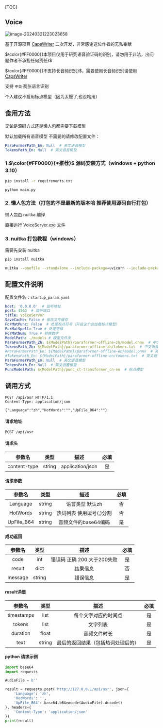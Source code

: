 [TOC]

## Voice

![image-20240321223023658](https://cdn.jsdelivr.net/gh/Liangliang0107/image-resources/202403212312776.jpg)

基于开源项目 [CapsWriter](https://github.com/HaujetZhao/CapsWriter-Offline) 二次开发，非常感谢这位作者的无私奉献

$\color{#FF0000}{本项目仅用于研究语音验证码的识别，请勿用于非法，出问题作者不承担任何责任}$ 

$\color{#FF0000}{不支持长音频识别}$，需要使用长音频识别请使用 [CapsWriter](https://github.com/HaujetZhao/CapsWriter-Offline)

支持 ``中英`` 两张语言识别

个人建议不启用标点模型（因为太慢了,也没啥用）

## 食用方法

无论是源码方式还是懒人包都需要下载模型

默认加载所有语音模型  不需要的请修改配置文件：

```yaml
ParaFormerPath_En: Null  # 英文语音模型
TokensPath_En: Null  # 英文语音模型
```

### 1.$\color{#FF0000}{*推荐}$  源码安装方式（windows + python 3.10）

```sh
pip install -r requirements.txt
```

```sh
python main.py
```

### 2. 懒人包方法（打包的不是最新的版本哈 推荐使用源码自行打包）

懒人包由 nuitka 编译

直接运行 VoiceServer.exe 文件

### 3. nuitka 打包教程（windows）

需要先安装 nuitka 

```sh
pip install nuitka
```

```sh
nuitka --onefile --standalone --include-package=uvicorn --include-package=fastapi --nofollow-import-to=*.test --nofollow-import-to=numba --noinclude-default-mode=error --enable-plugin=upx --jobs=16 --output-dir=build --windows-icon-from-ico=./resource/logo.ico --output-filename=VoiceServer .\main.py
```

## 配置文件说明

配置文件名：``startup_param.yaml``

```yaml
host: '0.0.0.0'  # 监听地址
port: 4563  # 监听端口
title: VoiceServer
SaveCache: False # 保存文件缓存
ForMatPunc: False  # 处理标点符号（开启这个会加载标点模型）
ForMatSpell: True # 处理空格
ForMatNum: True # 转换数字
ModelPath: ./models # 模型文件夹
ParaFormerPath_Zh: ${ModelPath}/paraformer-offline-zh/model.onnx  # 中文语音模型
TokensPath_Zh: ${ModelPath}/paraformer-offline-zh/tokens.txt  # 中文语音模型
#ParaFormerPath_En: ${ModelPath}/paraformer-offline-en/model.onnx  # 英文语音模型
#TokensPath_En: ${ModelPath}/paraformer-offline-en/tokens.txt  # 英文语音模型
ParaFormerPath_En: Null  # 英文语音模型
TokensPath_En: Null  # 英文语音模型
PuncModelPath: ${ModelPath}/punc_ct-transformer_cn-en  # 标点模型
```

## 调用方式

```apl
POST /api/asr HTTP/1.1
Content-Type: application/json

{"Language":"zh","HotWords":"","UpFile_B64":""}
```

#### 请求地址

```apl
POST /api/asr
```

#### 请求头

|    参数名    |  类型  |       描述       | 必填 |
| :----------: | :----: | :--------------: | :--: |
| content-type | string | application/json |  是  |

#### 请求参数

|   参数名   |  类型  |           描述           | 必填 |
| :--------: | :----: | :----------------------: | :--: |
|  Language  | string |     语言类型 默认zh      |  否  |
|  HotWords  | string | 热词列表 使用逗号(,)分割 |  否  |
| UpFile_B64 | string |   音频文件的base64编码   |  是  |

#### 成功返回

| 参数名  |  类型  |            描述             | 必填 |
| :-----: | :----: | :-------------------------: | :--: |
|  code   |  int   | 错误码 正确 200 大于200失败 |  是  |
| result  |  dict  |          结果信息           |  否  |
| message | string |          错误信息           |  是  |

#### result详细

|   参数名   |  类型  |                描述                | 必填 |
| :--------: | :----: | :--------------------------------: | :--: |
| timestamps |  list  |        每个文字对应的时间点        |  是  |
|   tokens   |  list  |              文字列表              |  是  |
|  duration  | float  |            音频文件时长            |  是  |
|    text    | string | 最后的返回结果（包括热词处理后的） |  是  |

#### python 请求示例

```python
import base64
import requests

AudioFile = b''

result = requests.post('http://127.0.0.1/api/asr', json={
    'Language': 'zh',
    'HotWords': '',
    'UpFile_B64': base64.b64encode(AudioFile).decode()
}, headers={
    'Content-Type': 'application/json'
})
print(result)
```

